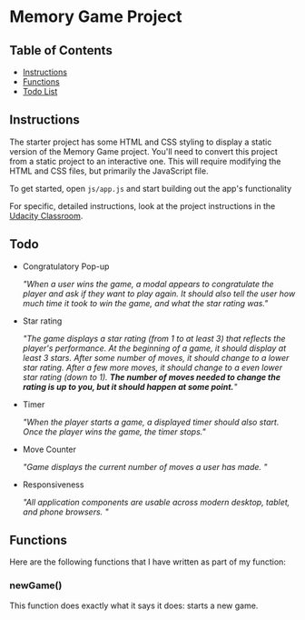 # Memory Game Project

## Table of Contents

* [Instructions](#instructions)
* [Functions](#functions)
* [Todo List](#todo)

## Instructions

The starter project has some HTML and CSS styling to display a static version of the Memory Game project. You'll need to convert this project from a static project to an interactive one. This will require modifying the HTML and CSS files, but primarily the JavaScript file.

To get started, open `js/app.js` and start building out the app's functionality

For specific, detailed instructions, look at the project instructions in the [Udacity Classroom](https://classroom.udacity.com/me).

## Todo

* Congratulatory Pop-up

    _"When a user wins the game, a modal appears to congratulate the player and ask if they want to play again. It should also tell the user how much time it took to win the game, and what the star rating was."_

* Star rating

    _"The game displays a star rating (from 1 to at least 3) that reflects the player's performance. At the beginning of a game, it should display at least 3 stars. After some number of moves, it should change to a lower star rating. After a few more moves, it should change to a even lower star rating (down to 1). __The number of moves needed to change the rating is up to you, but it should happen at some point.__"_

* Timer

    _"When the player starts a game, a displayed timer should also start. Once the player wins the game, the timer stops."_

* Move Counter

    _"Game displays the current number of moves a user has made. "_

* Responsiveness

    _"All application components are usable across modern desktop, tablet, and phone browsers. "_
## Functions

Here are the following functions that I have written as part of my function:

### newGame()

This function does exactly what it says it does: starts a new game. 
